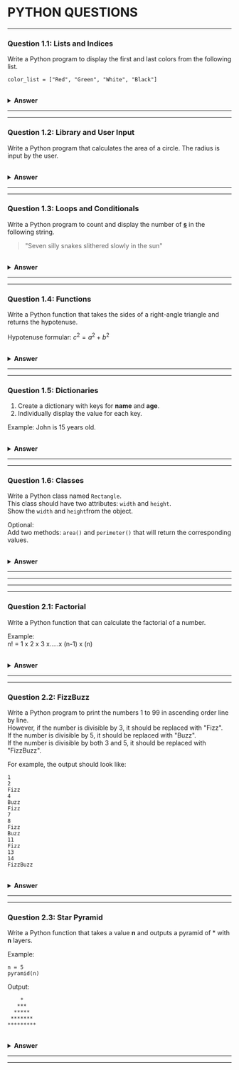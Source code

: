 
# PYTHON QUESTIONS

---
### Question 1.1: Lists and Indices

Write a Python program to display the first and last colors from the following list.

```
color_list = ["Red", "Green", "White", "Black"]
```

<br>

<details>
  <summary><b>Answer</b></summary>

  ```python
color_list = ["Red", "Green", "White", "Black"]
print(color_list[0])   
print(color_list[-1]) 
  ```
</details>


---
---
###  Question 1.2: Library and User Input

Write a Python program that calculates the area of a circle. The radius is input by the user.

<br>

<details>
  <summary><b>Answer</b></summary>

  ```python
import math
r = float(input("Enter radius of circle: "))    
area = r**2 * math.pi
print("The area is ",area)   
  ```
</details>

---
---

###  Question 1.3: Loops and Conditionals
Write a Python program to count and display the number of <u>**s**</u> in the following string.

> "Seven silly snakes slithered slowly in the sun"

<br>

<details>
  <summary><b>Answer</b></summary>

```python
for i in sentence:
    if i == 's':
        count += 1

print('There are',count,'s')
```
</details>


---
---

###  Question 1.4: Functions

Write a Python function that takes the sides of a right-angle triangle and returns the hypotenuse.

Hypotenuse formular: $c^{2}=a^{2}+b^{2}$

<br>

<details>
  <summary><b>Answer</b></summary>

```python
import math

def calculate_hypotenuse(a,b):
    c_sq = a**2 + b**2
    c = math.sqrt(c_sq)
    return c

a=3
b=4
hypotenuse = calculate_hypotenuse(a,b)
print('The Value of the is hypotenuse:')
print(hypotenuse)
```
</details>


---
---

###  Question 1.5: Dictionaries

1. Create a dictionary with keys for **name** and **age**.
2. Individually display the value for each key.

Example:
John is 15 years old.

<br>

<details>
  <summary><b>Answer</b></summary>

```python
thisdict = {
  "name": "John",
  "age": 15
}

print(thisdict['name'])
print(thisdict['age'])
```
</details>

---
---

###  Question 1.6: Classes
Write a Python class named `Rectangle`. \
This class should have two attributes: `width` and `height`. \
Show the `width` and `height`from the object.

Optional: \
Add two methods: `area()` and `perimeter()` that will return the corresponding values.

<br>

<details>
  <summary><b>Answer</b></summary>

```python
class Rectangle:
    def __init__(self,width,height):
        self.width = width
        self.height = height
    
    def area(self):
        a = self.width * self.height
        print('The area of the rectangle is', a )
        return a
    
    def perimeter(self):
        a = (self.width + self.height) * 2
        print('The perimeter of the rectangle is', a )
        return a

rect = Rectangle(5,6)

print(rect.width)
print(rect.height)
print(rect.area())
print(rect.perimeter())
```
</details>

---
---
---
---

###  Question 2.1: Factorial

Write a Python function that can calculate the factorial of a number.

Example: \
n! = 1 x 2 x 3 x.....x (n-1) x (n) 

<br>

<details>
  <summary><b>Answer</b></summary>

```python
def factorial(n):
    if n == 0 or n == 1:
        return 1
    else:
        num = 1
        for i in range(2,n+1):
            num *= i
        return num

n = int(input("Input n: "))
result = factorial(n)
print("The factorial of", n, "is", result)
```
</details>

---
---

### Question 2.2: FizzBuzz
Write a Python program to print the numbers 1 to 99 in ascending order line by line. \
However, if the number is divisible by 3, it should be replaced with "Fizz". \
If the number is divisible by 5, it should be replaced with "Buzz". \
If the number is divisible by both 3 and 5, it should be replaced with "FizzBuzz".

For example, the output should look like:

```
1
2
Fizz
4
Buzz
Fizz
7
8
Fizz
Buzz
11
Fizz
13
14
FizzBuzz
```

<br>

<details>
  <summary><b>Answer</b></summary>

```python
for i in range(1, 100):
  if i % 15 == 0:
    print("FizzBuzz")
  elif i % 3 == 0:
    print("Fizz")
```
</details>


---
---

### Question 2.3: Star Pyramid

Write a Python function that takes a value **n** and outputs a pyramid of * with **n** layers.

Example:

```
n = 5
pyramid(n)
```

Output:

```
    *    
   ***   
  *****  
 ******* 
*********
```
<br>

<details>
  <summary><b>Answer</b></summary>

```python
def pyramid(n):
    length = n * 2 -1
    for i in range(1,n+1):
        num_of_stars= (i*2-1)
        star = "*" * num_of_stars
        diff = int((length-num_of_stars)/2)
        layer = (' ' * diff)  +  star  + (' ' * diff)
        print(layer)

pyramid(5)
```
</details>

---
---
